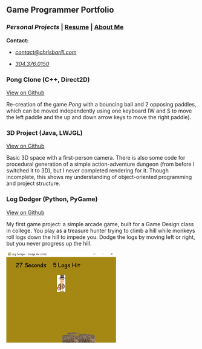 ## Game Programmer Portfolio

### _Personal Projects_ | [Resume][] | [About Me][]

__Contact:__

*  _<contact@chrisbarill.com>_

*  _[304.376.0150](tel:+13043760150)_

[About Me]: about "Read About Me"
[Personal Projects]: projects "View My Projects"
[Resume]: resume "View My Resume"

<!--/>### Digital Tabletop RPG For Kids (C++, SFML)

A tile-based, turn-based RPG with simple mechanics to digitize tabletop gaming for kids. It features a procedurally generated game board with monsters to defeat, prisoners to rescue, and treasure to collect.
</!-->
### Pong Clone (C++, Direct2D)
<a class="buttons github" href="https://github.com/cbarill2/Direct2DPong">View on Github</a>

Re-creation of the game _Pong_ with a bouncing ball and 2 opposing paddles, which can be moved independently using one keyboard (W and S to move the left paddle and the up and down arrow keys to move the right paddle).

### 3D Project (Java, LWJGL)
<a class="buttons github" href="https://github.com/crippledrat/LearningLWJGL">View on Github</a>

Basic 3D space with a first-person camera. There is also some code for procedural generation of a simple action-adventure dungeon (from before I switched it to 3D), but I never completed rendering for it. Though incomplete, this shows my understanding of object-oriented programming and project structure.

### Log Dodger (Python, PyGame)
<a class="buttons github" href="https://github.com/cbarill2/CodeSamples/blob/master/logdodger.py">View on Github</a>

My first game project: a simple arcade game, built for a Game Design class in college. You play as a treasure hunter trying to climb a hill while monkeys roll logs down the hill to impede you. Dodge the logs by moving left or right, but you never progress up the hill.

<a href="images/logdodger_gameplay.png">
<img src="images/logdodger_gameplay.png" alt="Log Dodger Gameplay" width="290" height="240">
</a>
